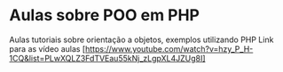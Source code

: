 # Aulas sobre POO em PHP

Aulas tutoriais sobre orientação a objetos, exemplos utilizando PHP
Link para as vídeo aulas [https://www.youtube.com/watch?v=hzy_P_H-1CQ&list=PLwXQLZ3FdTVEau55kNj_zLgpXL4JZUg8I]